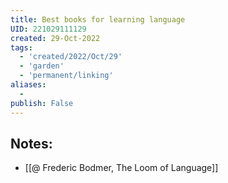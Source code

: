 ```yaml
---
title: Best books for learning language
UID: 221029111129
created: 29-Oct-2022
tags:
  - 'created/2022/Oct/29'
  - 'garden'
  - 'permanent/linking'
aliases:
  - 
publish: False
---
```

## Notes:
- [[@ Frederic Bodmer, The Loom of Language]]
